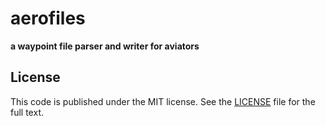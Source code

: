 # aerofiles

**a waypoint file parser and writer for aviators**

## License

This code is published under the MIT license. See the [LICENSE](LICENSE) file for the full text.
